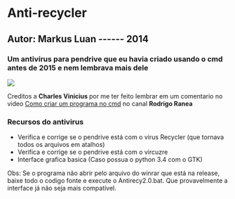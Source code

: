 # Anti-recycler
## Autor: Markus Luan ------ 2014
### Um antivírus para pendrive que eu havia criado usando o cmd antes de 2015 e nem lembrava mais dele

<img src="anti-virus.ico" />

Creditos a <b> Charles Vinicius </b> por me ter feito lembrar em um comentario no video [Como criar um programa no cmd](https://youtu.be/eWvLo5o7KqE) no canal <b>Rodrigo Ranea</b>

### Recursos do antivirus
- Verifica e corrige se o pendrive está com o virus Recycler (que tornava todos os arquivos em atalhos)
- Verifica e corrige se o pendrive está com o vircuzre
- Interface grafica basica (Caso possua o python 3.4 com o GTK)

Obs: Se o programa não abrir pelo arquivo do winrar que está na release, baixe todo o codigo fonte e execute o Antirecy2.0.bat. Que provavelmente a interface já não seja mais compativel.
